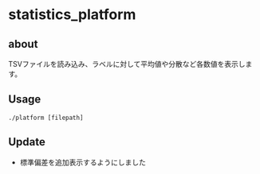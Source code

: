 # statistics_platform

## about
TSVファイルを読み込み、ラベルに対して平均値や分散など各数値を表示します。 

## Usage
```
./platform [filepath]
```
## Update
- 標準偏差を追加表示するようにしました